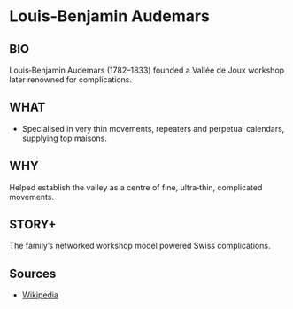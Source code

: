 ---
---
# Louis-Benjamin Audemars

## BIO
Louis‑Benjamin Audemars (1782–1833) founded a Vallée de Joux workshop later renowned for complications.

## WHAT
- Specialised in very thin movements, repeaters and perpetual calendars, supplying top maisons.

## WHY
Helped establish the valley as a centre of fine, ultra‑thin, complicated movements.

## STORY+
The family’s networked workshop model powered Swiss complications.

## Sources

- [Wikipedia](https://en.wikipedia.org/wiki/Louis_Audemars)
